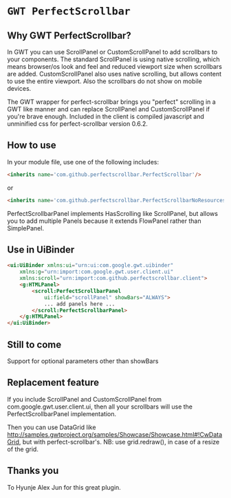 # `GWT PerfectScrollbar`

## Why GWT PerfectScrollbar?

In GWT you can use ScrollPanel or CustomScrollPanel to add scrollbars to your components. 
The standard ScrollPanel is using native scrolling, which means browser/os look and feel and reduced viewport size when scrollbars are added.
CustomScrollPanel also uses native scrolling, but allows content to use the entire viewport. 
Also the scrollbars do not show on mobile devices.  

The GWT wrapper for perfect-scrollbar brings you "perfect" scrolling in a GWT like manner and can replace ScrollPanel and CustomScrollPanel if you're brave enough.
Included in the client is compiled javascript and unminified css for perfect-scrollbar version 0.6.2.

## How to use

In your module file, use one of the following includes:
```html
<inherits name='com.github.perfectscrollbar.PerfectScrollbar'/> 
```
or
```html
<inherits name='com.github.perfectscrollbar.PerfectScrollbarNoResources'/>
```


PerfectScrollbarPanel implements HasScrolling like ScrollPanel, but allows you to add multiple Panels because it extends FlowPanel rather than SimplePanel.

## Use in UiBinder

```html
<ui:UiBinder xmlns:ui="urn:ui:com.google.gwt.uibinder"
	xmlns:g="urn:import:com.google.gwt.user.client.ui"
	xmlns:scroll="urn:import:com.github.perfectscrollbar.client">
	<g:HTMLPanel>
		<scroll:PerfectScrollbarPanel
			ui:field="scrollPanel" showBars="ALWAYS">
			... add panels here ...				
		</scroll:PerfectScrollbarPanel>
	</g:HTMLPanel>
</ui:UiBinder>
```

## Still to come

Support for optional parameters other than showBars 
     
## Replacement feature 

If you include ScrollPanel and CustomScrollPanel from com.google.gwt.user.client.ui, then all your scrollbars will use the PerfectScrollbarPanel implementation.

Then you can use DataGrid like http://samples.gwtproject.org/samples/Showcase/Showcase.html#!CwDataGrid, but with perfect-scrollbar's.
NB: use grid.redraw(), in case of a resize of the grid.  

## Thanks you

To Hyunje Alex Jun for this great plugin.

